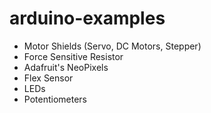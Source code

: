 # arduino-examples

- Motor Shields (Servo, DC Motors, Stepper)
- Force Sensitive Resistor
- Adafruit's NeoPixels
- Flex Sensor
- LEDs
- Potentiometers
